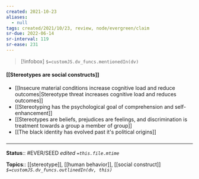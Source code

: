 ```yaml
---
created: 2021-10-23
aliases:
  - null
tags: created/2021/10/23, review, node/evergreen/claim
sr-due: 2022-06-14
sr-interval: 119
sr-ease: 231
---
```

> [!infobox]
`$=customJS.dv_funcs.mentionedIn(dv)`

#### [[Stereotypes are social constructs]] 

- [[Insecure material conditions increase cognitive load and reduce outcomes|Stereotype threat increases cognitive load and reduces outcomes]]
- [[Stereotyping has the psychological goal of comprehension and self-enhancement]]
- [[Stereotypes are beliefs, prejudices are feelings, and discrimination is treatment towards a group a member of group]]
- [[The black identity has evolved past it's political origins]]

### <hr class="footnote"/>

**Status**:: #EVER/SEED 
*edited `=this.file.mtime`*

**Topics**:: [[stereotype]], [[human behavior]], [[social construct]]
*`$=customJS.dv_funcs.outlinedIn(dv, this)`*
